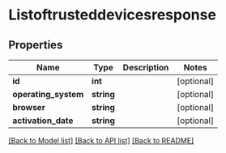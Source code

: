 # Listoftrusteddevicesresponse

## Properties
Name | Type | Description | Notes
------------ | ------------- | ------------- | -------------
**id** | **int** |  | [optional] 
**operating_system** | **string** |  | [optional] 
**browser** | **string** |  | [optional] 
**activation_date** | **string** |  | [optional] 

[[Back to Model list]](../../README.md#documentation-for-models) [[Back to API list]](../../README.md#documentation-for-api-endpoints) [[Back to README]](../../README.md)


